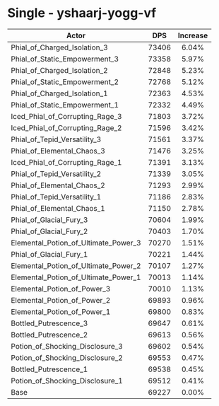 # Single - yshaarj-yogg-vf
| Actor | DPS | Increase |
|---|:---:|:---:|
|Phial_of_Charged_Isolation_3|73406|6.04%|
|Phial_of_Static_Empowerment_3|73358|5.97%|
|Phial_of_Charged_Isolation_2|72848|5.23%|
|Phial_of_Static_Empowerment_2|72768|5.12%|
|Phial_of_Charged_Isolation_1|72363|4.53%|
|Phial_of_Static_Empowerment_1|72332|4.49%|
|Iced_Phial_of_Corrupting_Rage_3|71803|3.72%|
|Iced_Phial_of_Corrupting_Rage_2|71596|3.42%|
|Phial_of_Tepid_Versatility_3|71561|3.37%|
|Phial_of_Elemental_Chaos_3|71476|3.25%|
|Iced_Phial_of_Corrupting_Rage_1|71391|3.13%|
|Phial_of_Tepid_Versatility_2|71339|3.05%|
|Phial_of_Elemental_Chaos_2|71293|2.99%|
|Phial_of_Tepid_Versatility_1|71186|2.83%|
|Phial_of_Elemental_Chaos_1|71150|2.78%|
|Phial_of_Glacial_Fury_3|70604|1.99%|
|Phial_of_Glacial_Fury_2|70403|1.70%|
|Elemental_Potion_of_Ultimate_Power_3|70270|1.51%|
|Phial_of_Glacial_Fury_1|70221|1.44%|
|Elemental_Potion_of_Ultimate_Power_2|70107|1.27%|
|Elemental_Potion_of_Ultimate_Power_1|70013|1.14%|
|Elemental_Potion_of_Power_3|70010|1.13%|
|Elemental_Potion_of_Power_2|69893|0.96%|
|Elemental_Potion_of_Power_1|69800|0.83%|
|Bottled_Putrescence_3|69647|0.61%|
|Bottled_Putrescence_2|69613|0.56%|
|Potion_of_Shocking_Disclosure_3|69602|0.54%|
|Potion_of_Shocking_Disclosure_2|69553|0.47%|
|Bottled_Putrescence_1|69538|0.45%|
|Potion_of_Shocking_Disclosure_1|69512|0.41%|
|Base|69227|0.00%|
